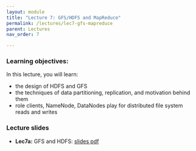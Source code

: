 ```yaml
---
layout: module
title: "Lecture 7: GFS/HDFS and MapReduce"
permalink: /lectures/lec7-gfs-mapreduce
parent: Lectures
nav_order: 7

---
```


### Learning objectives:

In this lecture, you will learn:

* the design of HDFS and GFS
* the techniques of data partitioning, replication, and motivation behind them
* role clients, NameNode, DataNodes play for distributed file system reads and writes



### Lecture slides

* **Lec7a:** GFS and HDFS: [slides pdf](/ds5110-spring25/assets/docs/lec7a-gfs-hdfs.pdf)



